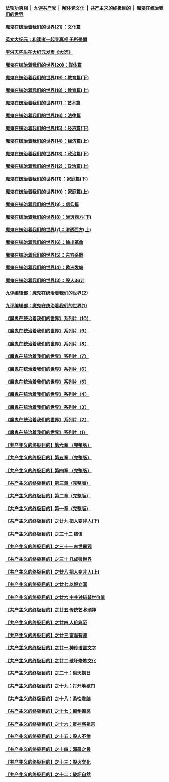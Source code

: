 

####  [法轮功真相](../../../../basic/blob/master/README.md?t=01032131) &nbsp;|&nbsp; [九评共产党](../../../../9ping.md/blob/master/README.md?t=01032131) &nbsp;|&nbsp; [解体党文化](../../../../jtdwh.md/blob/master/README.md?t=01032131)  &nbsp;|&nbsp; [共产主义的终极目的](../../../../gczydzjmd.md/blob/master/README.md?t=01032131) &nbsp;|&nbsp; [魔鬼在统治我们的世界](../../../../mgztzwmdsj.md/blob/master/README.md?t=01032131) 

#### [魔鬼在统治着我们的世界(21)：文化篇](../pages/nsc422/n10597706.md?t=01032131) 

#### [英文大纪元：和读者一起寻真相 无所畏惧](../pages/nsc422/n12542027.md?t=01032131) 

#### [李洪志先生在大纪元发表《大选》](../pages/nsc422/n12534746.md?t=01032131) 

#### [魔鬼在统治着我们的世界(20)：媒体篇](../pages/nsc422/n10586579.md?t=01032131) 

#### [魔鬼在统治着我们的世界(19)：教育篇(下)](../pages/nsc422/n10564808.md?t=01032131) 

#### [魔鬼在统治着我们的世界(18)：教育篇(上)](../pages/nsc422/n10526970.md?t=01032131) 

#### [魔鬼在统治着我们的世界(17)：艺术篇](../pages/nsc422/n10499093.md?t=01032131) 

#### [魔鬼在统治着我们的世界(16)：法律篇](../pages/nsc422/n10485969.md?t=01032131) 

#### [魔鬼在统治着我们的世界(15)：经济篇(下)](../pages/nsc422/n10469975.md?t=01032131) 

#### [魔鬼在统治着我们的世界(14)：经济篇(上)](../pages/nsc422/n10457370.md?t=01032131) 

#### [魔鬼在统治着我们的世界(13)：政治篇(下)](../pages/nsc422/n10448270.md?t=01032131) 

#### [魔鬼在统治着我们的世界(12)：政治篇(上)](../pages/nsc422/n10444576.md?t=01032131) 

#### [魔鬼在统治着我们的世界(11)：家庭篇(下)](../pages/nsc422/n10440961.md?t=01032131) 

#### [魔鬼在统治着我们的世界(10)：家庭篇(上)](../pages/nsc422/n10435448.md?t=01032131) 

#### [魔鬼在统治着我们的世界(9)：信仰篇](../pages/nsc422/n10432159.md?t=01032131) 

#### [魔鬼在统治着我们的世界(8)：渗透西方(下)](../pages/nsc422/n10429603.md?t=01032131) 

#### [魔鬼在统治着我们的世界(7)：渗透西方(上)](../pages/nsc422/n10426013.md?t=01032131) 

#### [魔鬼在统治着我们的世界(6)：输出革命](../pages/nsc422/n10421536.md?t=01032131) 

#### [魔鬼在统治着我们的世界(5)：东方杀戮](../pages/nsc422/n10417707.md?t=01032131) 

#### [魔鬼在统治着我们的世界(4)：欧洲发端](../pages/nsc422/n10414890.md?t=01032131) 

#### [魔鬼在统治着我们的世界(3)：毁人36计](../pages/nsc422/n10411583.md?t=01032131) 

#### [九评编辑部：魔鬼在统治着我们的世界(2)](../pages/nsc422/n10410036.md?t=01032131) 

#### [九评编辑部：魔鬼在统治着我们的世界(1)](../pages/nsc422/n10406825.md?t=01032131) 

#### [《魔鬼在统治着我们的世界》系列片（10）](../pages/nsc422/n12292670.md?t=01032131) 

#### [《魔鬼在统治着我们的世界》系列片（9）](../pages/nsc422/n12290859.md?t=01032131) 

#### [《魔鬼在统治着我们的世界》系列片（8）](../pages/nsc422/n12287445.md?t=01032131) 

#### [《魔鬼在统治着我们的世界》系列片（7）](../pages/nsc422/n12283425.md?t=01032131) 

#### [《魔鬼在统治着我们的世界》系列片（6）](../pages/nsc422/n12282314.md?t=01032131) 

#### [《魔鬼在统治着我们的世界》系列片（5）](../pages/nsc422/n12281419.md?t=01032131) 

#### [《魔鬼在统治着我们的世界》系列片（4）](../pages/nsc422/n12274024.md?t=01032131) 

#### [《魔鬼在统治着我们的世界》系列片（3）](../pages/nsc422/n12271322.md?t=01032131) 

#### [《魔鬼在统治着我们的世界》系列片（2）](../pages/nsc422/n12269049.md?t=01032131) 

#### [《魔鬼在统治着我们的世界》系列片（1）](../pages/nsc422/n12267575.md?t=01032131) 

#### [【共产主义的终极目的】第六章 （完整版）](../pages/nsc422/n11428913.md?t=01032131) 

#### [【共产主义的终极目的】第五章 （完整版）](../pages/nsc422/n11428912.md?t=01032131) 

#### [【共产主义的终极目的】第四章 （完整版）](../pages/nsc422/n11428907.md?t=01032131) 

#### [【共产主义的终极目的】第三章（完整版）](../pages/nsc422/n11428848.md?t=01032131) 

#### [【共产主义的终极目的】第二章（完整版）](../pages/nsc422/n11428831.md?t=01032131) 

#### [【共产主义的终极目的】第一章（完整版）](../pages/nsc422/n11417651.md?t=01032131) 

#### [【共产主义的终极目的】之廿九 把人变非人(下)](../pages/nsc422/n11344140.md?t=01032131) 

#### [【共产主义的终极目的】之三十二 结语](../pages/nsc422/n11360535.md?t=01032131) 

#### [【共产主义的终极目的】之三十一 末世景观](../pages/nsc422/n11351129.md?t=01032131) 

#### [【共产主义的终极目的】之三十 几成狼世界](../pages/nsc422/n11348280.md?t=01032131) 

#### [【共产主义的终极目的】之廿八 把人变非人(上)](../pages/nsc422/n11340492.md?t=01032131) 

#### [【共产主义的终极目的】之廿七 以恨立国](../pages/nsc422/n11336944.md?t=01032131) 

#### [【共产主义的终极目的】之廿六 中共对抗普世价值](../pages/nsc422/n11324785.md?t=01032131) 

#### [【共产主义的终极目的】之廿五 传统艺术颂神](../pages/nsc422/n11296396.md?t=01032131) 

#### [【共产主义的终极目的】之廿四 人伦典范](../pages/nsc422/n11296397.md?t=01032131) 

#### [【共产主义的终极目的】之廿三 富而有德](../pages/nsc422/n11283598.md?t=01032131) 

#### [【共产主义的终极目的】之廿一 神传语言文字](../pages/nsc422/n11263265.md?t=01032131) 

#### [【共产主义的终极目的】之廿二 破坏修炼文化](../pages/nsc422/n11245728.md?t=01032131) 

#### [【共产主义的终极目的】之二十：偷天换日](../pages/nsc422/n11238846.md?t=01032131) 

#### [【共产主义的终极目的】之十九：打开地狱门](../pages/nsc422/n11206376.md?t=01032131) 

#### [【共产主义的终极目的】之十八：柔性洗脑](../pages/nsc422/n11199994.md?t=01032131) 

#### [【共产主义的终极目的】之十七：颠倒善恶](../pages/nsc422/n11179782.md?t=01032131) 

#### [【共产主义的终极目的】之十六：反神骂祖宗](../pages/nsc422/n11166798.md?t=01032131) 

#### [【共产主义的终极目的】之十五：毁人不倦](../pages/nsc422/n11166792.md?t=01032131) 

#### [【共产主义的终极目的】之十四：邪恶之最](../pages/nsc422/n11150249.md?t=01032131) 

#### [【共产主义的终极目的】之十三：毁灭文化](../pages/nsc422/n11135227.md?t=01032131) 

#### [【共产主义的终极目的】之十二：破坏自然](../pages/nsc422/n11135214.md?t=01032131) 

